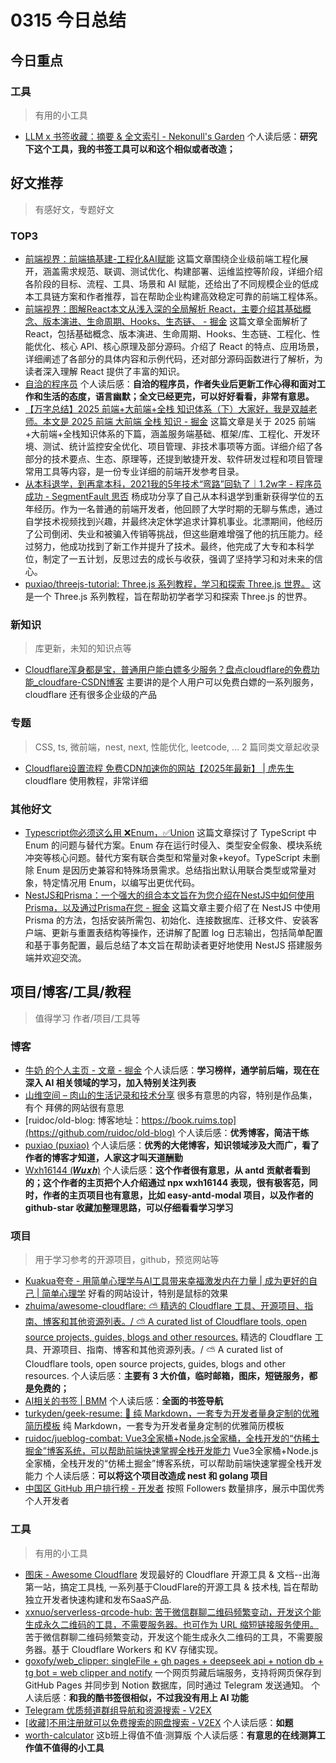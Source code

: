 
# 0315 今日总结


## 今日重点



### 工具
> 有用的小工具

- [LLM x 书签收藏：摘要 & 全文索引 - Nekonull's Garden](https://nekonull.me/posts/llm_x_bookmark/)  个人读后感：**研究下这个工具，我的书签工具可以和这个相似或者改造；**



## 好文推荐
> 有感好文，专题好文


### TOP3


- [前端视界：前端搞基建-工程化&AI赋能](https://juejin.cn/post/7471870319094824995#heading-7) 这篇文章围绕企业级前端工程化展开，涵盖需求规范、联调、测试优化、构建部署、运维监控等阶段，详细介绍各阶段的目标、流程、工具、场景和 AI 赋能，还给出了不同规模企业的低成本工具链方案和作者推荐，旨在帮助企业构建高效稳定可靠的前端工程体系。 
- [前端视界：图解React本文从浅入深的全局解析 React，主要介绍其基础概念、版本演进、生命周期、Hooks、生态链、 - 掘金](https://juejin.cn/post/7470421407407783971#heading-35) 这篇文章全面解析了 React，包括基础概念、版本演进、生命周期、Hooks、生态链、工程化、性能优化、核心 API、核心原理及部分源码。介绍了 React 的特点、应用场景，详细阐述了各部分的具体内容和示例代码，还对部分源码函数进行了解析，为读者深入理解 React 提供了丰富的知识。  
- [自洽的程序员](https://www.dev-life.site/)  个人读后感：**自洽的程序员，作者失业后更新工作心得和面对工作和生活的态度，语言幽默；全文已经更完，可以好好看看，非常有意思。**
- [【万字总结】2025 前端+大前端+全栈 知识体系（下）大家好，我是双越老师。本文是 2025 前端 大前端 全栈 知识 - 掘金](https://juejin.cn/post/7479331614620975115) 这篇文章是关于 2025 前端+大前端+全栈知识体系的下篇，涵盖服务端基础、框架/库、工程化、开发环境、测试、统计监控安全优化、项目管理、非技术事项等方面。详细介绍了各部分的技术要点、生态、原理等，还提到敏捷开发、软件研发过程和项目管理常用工具等内容，是一份专业详细的前端开发参考目录。 
- [从本科退学，到再拿本科，2021我的5年技术“弯路”回轨了｜1.2w字 - 程序员成功 - SegmentFault 思否](https://segmentfault.com/a/1190000041209110) 杨成功分享了自己从本科退学到重新获得学位的五年经历。作为一名普通的前端开发者，他回顾了大学时期的无聊与焦虑，通过自学技术视频找到兴趣，并最终决定休学追求计算机事业。北漂期间，他经历了公司倒闭、失业和被骗入传销等挑战，但这些磨难增强了他的抗压能力。经过努力，他成功找到了新工作并提升了技术。最终，他完成了大专和本科学位，制定了一五计划，反思过去的成长与收获，强调了坚持学习和对未来的信心。 
- [puxiao/threejs-tutorial: Three.js 系列教程，学习和探索 Three.js 世界。](https://github.com/puxiao/threejs-tutorial) 这是一个 Three.js 系列教程，旨在帮助初学者学习和探索 Three.js 的世界。 


### 新知识
> 库更新，未知的知识点等

- [Cloudflare浑身都是宝，普通用户能白嫖多少服务？盘点cloudflare的免费功能_cloudfare-CSDN博客](https://blog.csdn.net/techshrimp/article/details/139684106) 主要讲的是个人用户可以免费白嫖的一系列服务，cloudflare 还有很多企业级的产品 


### 专题
> CSS, ts, 微前端，nest, next, 性能优化, leetcode, ... 2 篇同类文章起收录

- [Cloudflare设置流程 免费CDN加速你的网站【2025年最新】 | 虎先生](https://for-tiger.com/cloudflare-setup-tutorial-for-cdn-acceleration/) cloudflare 使用教程，非常详细 


### 其他好文


- [Typescript你必须这么用 ❌Enum，✅Union](https://juejin.cn/post/7482640926637260836) 这篇文章探讨了 TypeScript 中 Enum 的问题与替代方案。Enum 存在运行时侵入、类型安全假象、模块系统冲突等核心问题。替代方案有联合类型和常量对象+keyof。TypeScript 未删除 Enum 是因历史兼容和特殊场景需求。总结指出默认用联合类型或常量对象，特定情况用 Enum，以编写出更优代码。  
- [NestJS和Prisma：一个强大的组合本文旨在为您介绍在NestJS中如何使用Prisma，以及通过Prisma在您 - 掘金](https://juejin.cn/post/7300812626278400019) 这篇文章主要介绍了在 NestJS 中使用 Prisma 的方法，包括安装所需包、初始化、连接数据库、迁移文件、安装客户端、更新与重置表结构等操作，还讲解了配置 log 日志输出，包括简单配置和基于事务配置，最后总结了本文旨在帮助读者更好地使用 NestJS 搭建服务端并欢迎交流。 



## 项目/博客/工具/教程
> 值得学习 作者/项目/工具等


### 博客


- [牛奶 的个人主页 - 文章 - 掘金](https://juejin.cn/user/1169536100866487/posts)  个人读后感：**学习榜样，通学前后端，现在在深入 AI 相关领域的学习，加入特别关注列表**
- [山维空间 – 肉山的生活记录和技术分享](https://blog.meathill.com/) 很多有意思的内容，特别是作品集，有个 拜佛的网站很有意思 
- [ruidoc/old-blog: 博客地址：https://book.ruims.top](https://github.com/ruidoc/old-blog)  个人读后感：**优秀博客，简洁干练**
- [puxiao (puxiao)](https://github.com/puxiao)  个人读后感：**优秀的大佬博客，知识领域涉及大而广，看了作者的博客才知道，人家这才叫天道酬勤**
- [Wxh16144 (𝑾𝒖𝒙𝒉)](https://github.com/Wxh16144)  个人读后感：**这个作者很有意思，从 antd 贡献者看到的；这个作者的主页把个人介绍通过 npx wxh16144 表现，很有极客范，同时，作者的主页项目也有意思，比如 easy-antd-modal 项目，以及作者的 github-star 收藏加整理思路，可以仔细看看学习学习**


### 项目
> 用于学习参考的开源项目，github，预览网站等

- [Kuakua夸夸 - 用简单心理学与AI工具带来幸福激发内在力量 | 成为更好的自己 | 简单心理学](https://kuakua.app/zh-Hans) 好看的网站设计，特别是鼠标的效果 
- [zhuima/awesome-cloudflare: ⛅️ 精选的 Cloudflare 工具、开源项目、指南、博客和其他资源列表。/ ⛅️ A curated list of Cloudflare tools, open source projects, guides, blogs and other resources.](https://github.com/zhuima/awesome-cloudflare) 精选的 Cloudflare 工具、开源项目、指南、博客和其他资源列表。/ ⛅️ A curated list of Cloudflare tools, open source projects, guides, blogs and other resources. 个人读后感：**主要有 3 大价值，临时邮箱，图床，短链服务，都是免费的；**
- [AI相关的书签 | BMM](https://bmm.lccl.cc/tag/AI)  个人读后感：**全面的书签导航**
- [turkyden/geek-resume: 💼 纯 Markdown，一套专为开发者量身定制的优雅简历模板](https://github.com/turkyden/geek-resume) 纯 Markdown，一套专为开发者量身定制的优雅简历模板 
- [ruidoc/jueblog-combat: Vue3全家桶+Node.js全家桶，全栈开发的“仿稀土掘金”博客系统，可以帮助前端快速掌握全栈开发能力](https://github.com/ruidoc/jueblog-combat) Vue3全家桶+Node.js全家桶，全栈开发的“仿稀土掘金”博客系统，可以帮助前端快速掌握全栈开发能力 个人读后感：**可以将这个项目改造成 nest 和 golang 项目**
- [中国区 GitHub 用户排行榜 - 开发者](https://china-ranking.aolifu.org/) 按照 Followers 数量排序，展示中国优秀个人开发者 


### 工具
> 有用的小工具

- [图床 - Awesome Cloudflare](https://cloudflare.chuhai.tools/categories/image-hosting) 发现最好的 Cloudflare 开源工具 & 文档--出海第一站，搞定工具栈, 一系列基于CloudFlare的开源工具 & 技术栈, 旨在帮助独立开发者快速构建和发布SaaS产品. 
- [xxnuo/serverless-qrcode-hub: 苦于微信群聊二维码频繁变动，开发这个能生成永久二维码的工具，不需要服务器。也可作为 URL 缩短链接服务使用。](https://github.com/xxnuo/serverless-qrcode-hub) 苦于微信群聊二维码频繁变动，开发这个能生成永久二维码的工具，不需要服务器。基于 Cloudflare Workers 和 KV 存储实现。 
- [goxofy/web_clipper: singleFile + gh pages + deepseek api + notion db + tg bot = web clipper and notify](https://github.com/goxofy/web_clipper) 一个网页剪藏后端服务，支持将网页保存到 GitHub Pages 并同步到 Notion 数据库，同时通过 Telegram 发送通知。 个人读后感：**和我的酷书签很相似，不过我没有用上 AI 功能**
- [Telegram 优质频道群组导航和资源搜索 - V2EX](https://www.v2ex.com/t/1118025#reply25)  
- [[收藏]不用注册就可以免费搜索的网盘搜索 - V2EX](https://www.v2ex.com/t/1117637#reply3)  个人读后感：**如题**
- [worth-calculator](https://wc.villv.tech/) 这b班上得值不值·测算版 个人读后感：**有意思的在线测算工作值不值得的小工具**

